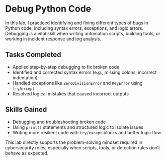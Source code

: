 # Debug Python Code

In this lab, I practiced identifying and fixing different types of bugs in Python code, including syntax errors, exceptions, and logic errors. Debugging is a vital skill when writing automation scripts, building tools, or working in incident response and log analysis.

## Tasks Completed

- Applied step-by-step debugging to fix broken code  
- Identified and corrected syntax errors (e.g., missing colons, incorrect indentation)  
- Handled exceptions like `ZeroDivisionError` and `KeyError` using `try`/`except`  
- Resolved logical mistakes that caused incorrect outputs  

## Skills Gained

- Debugging and troubleshooting broken code  
- Using `print()` statements and structured logic to isolate issues  
- Writing more resilient code with `try/except` blocks and better logic flow  

This lab directly supports the problem-solving mindset required in cybersecurity roles, especially when scripts, tools, or detection rules don’t behave as expected.
